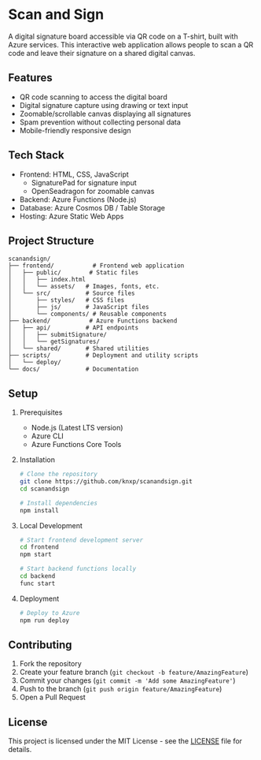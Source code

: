 # Scan and Sign

A digital signature board accessible via QR code on a T-shirt, built with Azure services. This interactive web application allows people to scan a QR code and leave their signature on a shared digital canvas.

## Features

- QR code scanning to access the digital board
- Digital signature capture using drawing or text input
- Zoomable/scrollable canvas displaying all signatures
- Spam prevention without collecting personal data
- Mobile-friendly responsive design

## Tech Stack

- Frontend: HTML, CSS, JavaScript
  - SignaturePad for signature input
  - OpenSeadragon for zoomable canvas
- Backend: Azure Functions (Node.js)
- Database: Azure Cosmos DB / Table Storage
- Hosting: Azure Static Web Apps

## Project Structure

```
scanandsign/
├── frontend/           # Frontend web application
│   ├── public/        # Static files
│   │   ├── index.html
│   │   └── assets/   # Images, fonts, etc.
│   └── src/          # Source files
│       ├── styles/   # CSS files
│       ├── js/       # JavaScript files
│       └── components/ # Reusable components
├── backend/           # Azure Functions backend
│   ├── api/          # API endpoints
│   │   ├── submitSignature/
│   │   └── getSignatures/
│   └── shared/       # Shared utilities
├── scripts/          # Deployment and utility scripts
│   └── deploy/
└── docs/             # Documentation
```

## Setup

1. Prerequisites
   - Node.js (Latest LTS version)
   - Azure CLI
   - Azure Functions Core Tools

2. Installation
   ```bash
   # Clone the repository
   git clone https://github.com/knxp/scanandsign.git
   cd scanandsign

   # Install dependencies
   npm install
   ```

3. Local Development
   ```bash
   # Start frontend development server
   cd frontend
   npm start

   # Start backend functions locally
   cd backend
   func start
   ```

4. Deployment
   ```bash
   # Deploy to Azure
   npm run deploy
   ```

## Contributing

1. Fork the repository
2. Create your feature branch (`git checkout -b feature/AmazingFeature`)
3. Commit your changes (`git commit -m 'Add some AmazingFeature'`)
4. Push to the branch (`git push origin feature/AmazingFeature`)
5. Open a Pull Request

## License

This project is licensed under the MIT License - see the [LICENSE](LICENSE) file for details.
